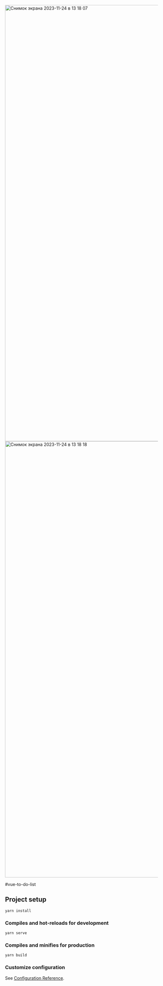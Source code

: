 <img width="1437" alt="Снимок экрана 2023-11-24 в 13 18 07" src="https://github.com/VicGayday/vue-to-do-list/assets/61756803/0765e88b-bc8e-4a9f-ba5e-94c425d16c9b">
<img width="1437" alt="Снимок экрана 2023-11-24 в 13 18 18" src="https://github.com/VicGayday/vue-to-do-list/assets/61756803/a1b39c4b-8dff-4ca6-b844-0194187ef39c">

#vue-to-do-list

## Project setup
```
yarn install
```

### Compiles and hot-reloads for development
```
yarn serve
```

### Compiles and minifies for production
```
yarn build
```

### Customize configuration
See [Configuration Reference](https://cli.vuejs.org/config/).
